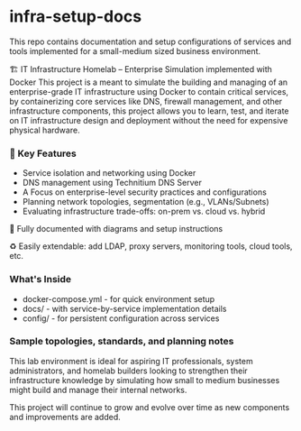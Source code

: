# infra-setup-docs
This repo contains documentation and setup configurations of services and tools implemented for a small-medium sized business environment.


🏗️ IT Infrastructure Homelab – Enterprise Simulation implemented with Docker
This project is a meant to simulate the building and managing of an enterprise-grade IT infrastructure using Docker to contain critical services, by containerizing core services like DNS, firewall management, and other infrastructure components, this project allows you to learn, test, and iterate on IT infrastructure design and deployment without the need for expensive physical hardware.

### 🔧 Key Features
- Service isolation and networking using Docker
- DNS management using Technitium DNS Server
- A Focus on enterprise-level security practices and configurations
- Planning network topologies, segmentation (e.g., VLANs/Subnets)
- Evaluating infrastructure trade-offs: on-prem vs. cloud vs. hybrid

📑 Fully documented with diagrams and setup instructions

♻️ Easily extendable: add LDAP, proxy servers, monitoring tools, cloud tools, etc.

### What's Inside
- docker-compose.yml - for quick environment setup
- docs/ - with service-by-service implementation details
- config/ - for persistent configuration across services

### Sample topologies, standards, and planning notes

This lab environment is ideal for aspiring IT professionals, system administrators, and homelab builders looking to strengthen their infrastructure knowledge by simulating how small to medium businesses might build and manage their internal networks.

This project will continue to grow and evolve over time as new components and improvements are added.
